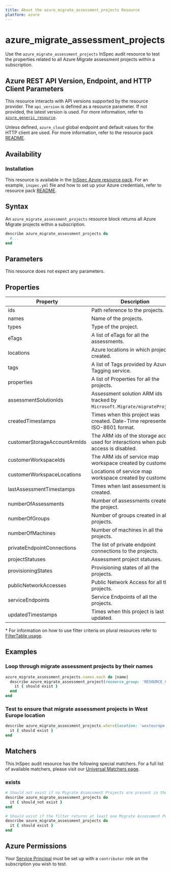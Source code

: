 ```yaml
---
title: About the azure_migrate_assessment_projects Resource
platform: azure
---
```


# azure_migrate_assessment_projects

Use the `azure_migrate_assessment_projects` InSpec audit resource to test the properties related to all Azure Migrate assessment projects within a subscription.

## Azure REST API Version, Endpoint, and HTTP Client Parameters

This resource interacts with API versions supported by the resource provider. The `api_version` is defined as a resource parameter.
If not provided, the latest version is used. For more information, refer to [`azure_generic_resource`](azure_generic_resource.md).

Unless defined, `azure_cloud` global endpoint and default values for the HTTP client are used. For more information, refer to the resource pack [README](../../README.md).

## Availability

### Installation

This resource is available in the [InSpec Azure resource pack](https://github.com/inspec/inspec-azure). For an example, `inspec.yml` file and how to set up your Azure credentials, refer to resource pack [README](../../README.md#Service-Principal).

## Syntax

An `azure_migrate_assessment_projects` resource block returns all Azure Migrate projects within a subscription.

```ruby
describe azure_migrate_assessment_projects do
  #...
end
```

## Parameters

This resource does not expect any parameters.

## Properties

|Property                        | Description                                                            | Filter Criteria<superscript>*</superscript> |
|--------------------------------|------------------------------------------------------------------------|------------------|
| ids                            | Path reference to the projects.                                        | `id`             |
| names                          | Name of the projects.                                                  | `name`           |
| types                          | Type of the project.                                                   | `type`           |
| eTags                          | A list of eTags for all the assessments.                               | `eTag`           |
| locations                      | Azure locations in which project is created.                           | `location`       |
| tags                           | A list of Tags provided by Azure Tagging service.                      | `tags`           |
| properties                     | A list of Properties for all the projects.                             | `properties`     |
| assessmentSolutionIds          | Assessment solution ARM ids tracked by `Microsoft.Migrate/migrateProjects`.| `assessmentSolutionId`  |
| createdTimestamps              | Times when this project was created. Date-Time represented in ISO-8601 format.| `createdTimestamp`|
| customerStorageAccountArmIds   | The ARM ids of the storage account used for interactions when public access is disabled.| `customerStorageAccountArmId` |
| customerWorkspaceIds           | The ARM ids of service map workspace created by customer.              | `customerWorkspaceId` |
| customerWorkspaceLocations     | Locations of service map workspace created by customer.                | `customerWorkspaceLocation`|
| lastAssessmentTimestamps       | Times when last assessment is created.                                 | `lastAssessmentTimestamp` |
| numberOfAssessments            | Number of assessments created in the project.                          | `numberOfAssessments`|
| numberOfGroups                 | Number of groups created in all the projects.                          | `numberOfGroups`  |
| numberOfMachines               | Number of machines in all the projects.                                | `numberOfMachines`|
| privateEndpointConnections     | The list of private endpoint connections to the projects.              | `privateEndpointConnections` |
| projectStatuses                | Assessment project statuses.                                           | `projectStatus`   |
| provisioningStates             | Provisioning states of all the projects.                               | `provisioningState`|
| publicNetworkAccesses          | Public Network Access for all the projects.                            | `publicNetworkAccess`|
| serviceEndpoints               | Service Endpoints of all the projects.                                 | `serviceEndpoint` |
| updatedTimestamps              | Times when this project is last updated.                               | `updatedTimestamp`|

<superscript>*</superscript> For information on how to use filter criteria on plural resources refer to [FilterTable usage](https://github.com/inspec/inspec/blob/master/dev-docs/filtertable-usage.md).

## Examples

### Loop through migrate assessment projects by their names

```ruby
azure_migrate_assessment_projects.names.each do |name|
  describe azure_migrate_assessment_project(resource_group: 'RESOURCE_GROUP', name: name) do
    it { should exist }
  end
end
```

### Test to ensure that migrate assessment projects in West Europe location

```ruby
describe azure_migrate_assessment_projects.where(location: 'westeurope') do
  it { should exist }
end
```

## Matchers

This InSpec audit resource has the following special matchers. For a full list of available matchers, please visit our [Universal Matchers page](https://www.inspec.io/docs/reference/matchers/).

### exists

```ruby
# Should not exist if no Migrate Assessment Projects are present in the subscription
describe azure_migrate_assessment_projects do
  it { should_not exist }
end

# Should exist if the filter returns at least one Migrate Assessment Projects in the subscription
describe azure_migrate_assessment_projects do
  it { should exist }
end
```

## Azure Permissions

Your [Service Principal](https://docs.microsoft.com/en-us/azure/azure-resource-manager/resource-group-create-service-principal-portal) must be set up with a `contributor` role on the subscription you wish to test.
